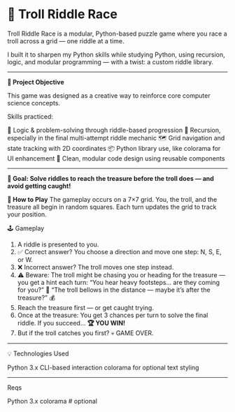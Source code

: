 # 🧌 Troll Riddle Race

Troll Riddle Race is a modular, Python-based puzzle game where you race a troll across a grid — one riddle at a time.

I built it to sharpen my Python skills while studying Python, using recursion, logic, and modular programming — with a twist: a custom riddle library.

---
**🎯 Project Objective**

This game was designed as a creative way to reinforce core computer science concepts.

Skills practiced:

🧠 Logic & problem-solving through riddle-based progression
🔁 Recursion, especially in the final multi-attempt riddle mechanic
🗺️ Grid navigation and state tracking with 2D coordinates
📦 Python library use, like colorama for UI enhancement
🧩 Clean, modular code design using reusable components

---
**🎯 Goal: Solve riddles to reach the treasure before the troll does — and avoid getting caught!**

**🧠 How to Play** 
The gameplay occurs on a 7×7 grid. You, the troll, and the treasure all begin in random squares. Each turn updates the grid to track your position.


🕹️ Gameplay
1. A riddle is presented to you.
2. ✅ Correct answer?
   You choose a direction and move one step: N, S, E, or W.
3. ❌ Incorrect answer?
   The troll moves one step instead.
4. ⚠️ Beware:
   The troll might be chasing you or heading for the treasure — you get a hint each turn:
      “You hear heavy footsteps... are they coming for you?” 😬
      “The troll bellows in the distance — maybe it’s after the treasure?” 💰
5. Reach the treasure first — or get caught trying.
6. Once at the treasure:
   You get 3 chances per turn to solve the final riddle.
   If you succeed...
   **🏆 YOU WIN!**
7. But if the troll catches you first?
   💀 GAME OVER.

---

💡 Technologies Used

Python 3.x
CLI-based interaction
colorama for optional text styling

---
Reqs

Python 3.x
colorama  # optional
